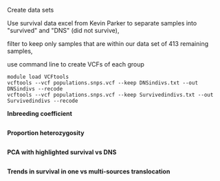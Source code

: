 Create data sets

Use survival data excel from Kevin Parker to separate samples into "survived" and "DNS" (did not survive),

filter to keep only samples that are within our data set of 413 remaining samples,

use command line to create VCFs of each group
```
module load VCFtools
vcftools --vcf populations.snps.vcf --keep DNSindivs.txt --out DNSindivs --recode
vcftools --vcf populations.snps.vcf --keep Survivedindivs.txt --out Survivedindivs --recode
```
**Inbreeding coefficient**
```

```
**Proportion heterozygosity**
```

```
**PCA with highlighted survival vs DNS**
```

```
**Trends in survival in one vs multi-sources translocation**
```

```
